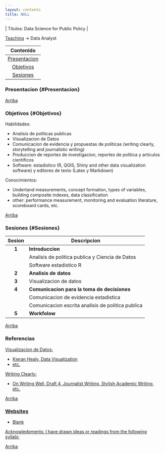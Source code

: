 ```yaml
---
layout: contents
title: NULL
---
```


| Titulos: Data Science for Public Policy |

<a name="Contenido"></a>

[Teaching](../teaching.md) &rarr; Data Analyst

| Contenido |
| :---: |
| [Presentacion](#Presentacion) |
| [Objetivos](#Objetivo) |
| [Sesiones](#Sesiones) |


### Presentacion {#Presentacion}


[Arriba](#Contenido)

### Objetivos {#Objetivos}

Habilidades:
- Analisis de politicas publicas
- Visualizacion de Datos
- Comunicacion de evidencia y propuestas de politicas (writing clearly, storytelling and journalistic writing)
- Produccion de reportes de investigacion, reportes de politica y articulos cientificos
- Software: estadistico (R, QGIS, Shiny and other data visualization software) y editores de texto (Latex y Markdown)

Conocimientos:
- Undertand measurements, concept formation, types of variables, building composite indexes, data classification
- other: performance measurement, monitoring and evaluation literature, scoreboard cards, etc.

[Arriba](#Contenido)

### Sesiones {#Sesiones}

| Sesion       | Descripcion  |
|:-------------:|--------------|
| **1**         | **Introduccion** |
|               | Analisis de politica publica y Ciencia de Datos  |
|               | Software estadistico R  |
| **2**         | **Analisis de datos** |
| **3**   | Visualizacion de datos   |
| **4**   | **Comunicacion para la toma de decisiones**  |
|         | Comunicacion de evidencia estadistica   |
|         | Comunicacion escrita analisis de politica publica  |
| **5**   | **Workfolow**   |

[Arriba](#Contenido)

### Referencias

<u>Visualizacion de Datos:<u/>
* Kieran Healy, [Data Visualization](https://www.amazon.com/Data-Visualization-Introduction-Kieran-Healy/dp/0691181624)
* etc.

<u>Writing Clearly:<u/>
* On Writing Well, Draft 4, Journalist Writing, Stylish Academic Writing, etc.

[Arriba](#Contenido)

### Websites
* Blank

<u>Acknowledgments</u>: I have drawn ideas or readings from the following syllabi:

[Arriba](#Contenido)

